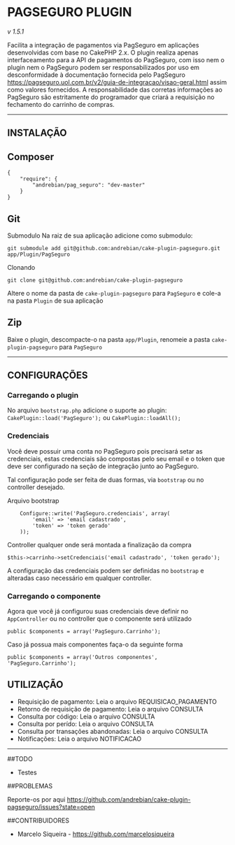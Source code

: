 # PAGSEGURO PLUGIN
_v 1.5.1_


Facilita a integração de pagamentos via PagSeguro em aplicações desenvolvidas com base no CakePHP 2.x.
O plugin realiza apenas interfaceamento para a API de pagamentos do PagSeguro, com
isso nem o plugin nem o PagSeguro podem ser responsabilizados por uso em desconformidade
à documentação fornecida pelo PagSeguro <https://pagseguro.uol.com.br/v2/guia-de-integracao/visao-geral.html> 
assim como valores fornecidos. A responsabilidade das corretas informações ao PagSeguro são
estritamente do programador que criará a requisição no fechamento do carrinho de compras.

____________________

## INSTALAÇÃO

Composer
---------------

    {
        "require": {
            "andrebian/pag_seguro": "dev-master"
        }
    }



Git
----

Submodulo
Na raiz de sua aplicação adicione como submodulo: 

    git submodule add git@github.com:andrebian/cake-plugin-pagseguro.git app/Plugin/PagSeguro
      
        

Clonando 

    git clone git@github.com:andrebian/cake-plugin-pagseguro
    
Altere o nome da pasta de `cake-plugin-pagseguro` para `PagSeguro` e cole-a na pasta `Plugin` de sua aplicação

Zip
----

Baixe o plugin, descompacte-o na pasta `app/Plugin`, renomeie a pasta `cake-plugin-pagseguro` para `PagSeguro`

_________________________

## CONFIGURAÇÕES


### Carregando o plugin

No arquivo `bootstrap.php` adicione o suporte ao plugin:
`CakePlugin::load('PagSeguro');` ou `CakePlugin::loadAll();`


### Credenciais

Você deve possuir uma conta no PagSeguro pois precisará setar as credenciais,
estas credenciais são compostas pelo seu email e o token que deve ser configurado na seção de integração
junto ao PagSeguro.

Tal configuração pode ser feita de duas formas, via `bootstrap` ou no controller desejado.

Arquivo bootstrap

    
        
        Configure::write('PagSeguro.credenciais', array(
            'email' => 'email cadastrado',
            'token' => 'token gerado'
        ));
        


Controller qualquer onde será montada a finalização da compra

    $this->carrinho->setCredenciais('email cadastrado', 'token gerado');



A configuração das credenciais podem ser definidas no `bootstrap` e alteradas caso necessário em qualquer controller.


### Carregando o componente


Agora que você já configurou suas credenciais deve definir no `AppController` ou no controller
que o componente será utilizado

    public $components = array('PagSeguro.Carrinho');



Caso já possua mais componentes faça-o da seguinte forma

    public $components = array('Outros componentes', 'PagSeguro.Carrinho');



## UTILIZAÇÃO


* Requisição de pagamento: Leia o arquivo REQUISICAO_PAGAMENTO
* Retorno de requisição de pagamento: Leia o arquivo CONSULTA
* Consulta por código: Leia o arquivo CONSULTA
* Consulta por perído: Leia o arquivo CONSULTA
* Consulta por transações abandonadas: Leia o arquivo CONSULTA
* Notificações: Leia o arquivo NOTIFICACAO

______________


##TODO

* Testes


##PROBLEMAS

Reporte-os por aqui https://github.com/andrebian/cake-plugin-pagseguro/issues?state=open

##CONTRIBUIDORES

* Marcelo Siqueira - https://github.com/marcelosiqueira
